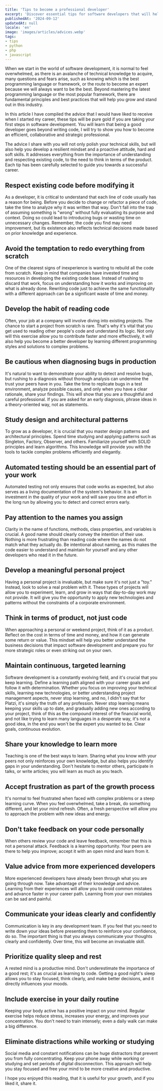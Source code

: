 ```yaml
---
title: 'Tips to become a professional developer'
excerpt: 'Discover essential tips for software developers that will help you grow professionally, beyond just writing code. '
publishedAt: '2024-09-12'
updatedAt: null
locale: 'en'
image: 'images/articles/advices.webp'
tags:
- tips
- python
- php
- javascript
---
```


When we start in the world of software development, it is normal to feel overwhelmed, as there is an avalanche of technical knowledge to acquire, many questions and fears arise, such as knowing which is the best programming language or framework, or the route to become an expert because we will always want to be the best. Beyond mastering the latest programming language or the most popular framework, there are fundamental principles and best practices that will help you grow and stand out in this industry.

In this article I have compiled the advice that I would have liked to receive when I started my career, these tips will be pure gold if you are taking your first steps in software development. You will learn that being a good developer goes beyond writing code, I will try to show you how to become an efficient, collaborative and strategic professional.

The advice I share with you will not only polish your technical skills, but will also help you develop a resilient mindset and a proactive attitude, hard and soft skills. It addresses everything from the importance of understanding and respecting existing code, to the need to think in terms of the product. Each tip has been carefully selected to guide you towards a successful career.

## Respect existing code before modifying it

As a developer, it is critical to understand that each line of code usually has a reason for being. Before you decide to change or refactor a piece of code, take the time to analyze why it was written that way. Don't fall into the trap of assuming something is "wrong" without fully evaluating its purpose and context. Doing so could lead to introducing bugs or wasting time on unnecessary changes. Remember, the code you find may need improvement, but its existence also reflects technical decisions made based on prior knowledge and experience.

## Avoid the temptation to redo everything from scratch

One of the clearest signs of inexperience is wanting to rebuild all the code from scratch. Keep in mind that companies have invested time and resources in developing the existing code base. Instead of rushing to discard that work, focus on understanding how it works and improving on what is already done. Rewriting code just to achieve the same functionality with a different approach can be a significant waste of time and money.

## Develop the habit of reading code

Often, your job at a company will involve diving into existing projects. The chance to start a project from scratch is rare. That's why it's vital that you get used to reading other people's code and understand its logic. Not only will this exercise allow you to contribute faster and more effectively, it will also help you become a better developer by learning different programming styles and solutions to complex problems.

## Be cautious when diagnosing bugs in production

It's natural to want to demonstrate your ability to detect and resolve bugs, but rushing to a diagnosis without thorough analysis can undermine the trust your peers have in you. Take the time to replicate bugs in a test environment, analyze possible causes, and only when you have a clear rationale, share your findings. This will show that you are a thoughtful and careful professional. If you are asked for an early diagnosis, phrase ideas in a theory-oriented way, not as statements.

## Study design and architectural patterns

To grow as a developer, it is crucial that you master design patterns and architectural principles. Spend time studying and applying patterns such as Singleton, Factory, Observer, and others. Familiarize yourself with SOLID principles and learn algorithms. This knowledge will provide you with the tools to tackle complex problems efficiently and elegantly.

<article-ad></article-ad>

## Automated testing should be an essential part of your work

Automated testing not only ensures that code works as expected, but also serves as a living documentation of the system's behavior. It is an investment in the quality of your work and will save you time and effort in the long run by allowing you to detect and correct errors early.

## Pay attention to the names you assign

Clarity in the name of functions, methods, class properties, and variables is crucial. A good name should clearly convey the intention of their use. Nothing is more frustrating than reading code where the names do not match what they actually do. Be intentional about naming, as this makes the code easier to understand and maintain for yourself and any other developers who read it in the future.

## Develop a meaningful personal project

Having a personal project is invaluable, but make sure it's not just a "toy." Instead, look to solve a real problem with it. These types of projects will allow you to experiment, learn, and grow in ways that day-to-day work may not provide. It will give you the opportunity to apply new technologies and patterns without the constraints of a corporate environment.

## Think in terms of product, not just code

When approaching a personal or weekend project, think of it as a product. Reflect on the cost in terms of time and money, and how it can generate some return or value. This mindset will help you better understand the business decisions that impact software development and prepare you for more strategic roles or even striking out on your own.

## Maintain continuous, targeted learning

Software development is a constantly evolving field, and it's crucial that you keep learning. Define a learning path aligned with your career goals and follow it with determination. Whether you focus on improving your technical skills, learning new technologies, or better understanding project management aspects, never stop learning, and no, I didn't say that for Platzi, it's simply the truth of any profession. Never stop learning means keeping your skills up to date, and gradually adding new ones according to your project, think of this as the compound interest of the financial world, and not like trying to learn many languages ​​in a desperate way, it's not a good idea, in the end you won't be the expert you wanted to be. Clear goals, continuous evolution.

## Share your knowledge to learn more

Teaching is one of the best ways to learn. Sharing what you know with your peers not only reinforces your own knowledge, but also helps you identify gaps in your understanding. Don't hesitate to mentor others, participate in talks, or write articles; you will learn as much as you teach.

## Accept frustration as part of the growth process

It's normal to feel frustrated when faced with complex problems or a steep learning curve. When you feel overwhelmed, take a break, do something different, and let your mind refresh. Often, a fresh perspective will allow you to approach the problem with new ideas and energy.

## Don't take feedback on your code personally

When others review your code and leave feedback, remember that this is not a personal attack. Feedback is a learning opportunity. Your peers are there to help you improve; accept it with an open mind and learn from it.

## Value advice from more experienced developers

More experienced developers have already been through what you are going through now. Take advantage of their knowledge and advice. Learning from their experiences will allow you to avoid common mistakes and advance faster in your career path. Learning from your own mistakes can be sad and painful.

## Communicate your ideas clearly and confidently

Communication is key in any development team. If you feel that you need to write down your ideas before presenting them to reinforce your confidence, do so. The important thing is that you always communicate your thoughts clearly and confidently. Over time, this will become an invaluable skill.

## Prioritize quality sleep and rest

A rested mind is a productive mind. Don't underestimate the importance of a good rest; it's as crucial as learning to code. Getting a good night's sleep allows you to stay focused, think clearly, and make better decisions, and it directly influences your moods.

## Include exercise in your daily routine

Keeping your body active has a positive impact on your mind. Regular exercise helps reduce stress, increases your energy, and improves your concentration. You don't need to train intensely; even a daily walk can make a big difference.

## Eliminate distractions while working or studying

Social media and constant notifications can be huge distractors that prevent you from fully concentrating. Keep your phone away while working or studying and set periods of digital disconnection. This approach will help you stay focused and free your mind to be more creative and productive.

I hope you enjoyed this reading, that it is useful for your growth, and if you liked it, share it.